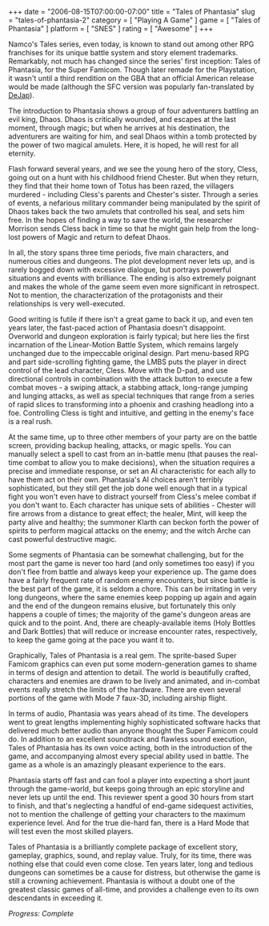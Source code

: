 +++
date = "2006-08-15T07:00:00-07:00"
title = "Tales of Phantasia"
slug = "tales-of-phantasia-2"
category = [ "Playing A Game" ]
game = [ "Tales of Phantasia" ]
platform = [ "SNES" ]
rating = [ "Awesome" ]
+++

Namco's Tales series, even today, is known to stand out among other RPG franchises for its unique battle system and story element trademarks. Remarkably, not much has changed since the series' first inception: Tales of Phantasia, for the Super Famicom. Though later remade for the Playstation, it wasn't until a third rendition on the GBA that an official American release would be made (although the SFC version was popularly fan-translated by <a href="http://www.dejap.com/top.php">DeJap</a>).

The introduction to Phantasia shows a group of four adventurers battling an evil king, Dhaos. Dhaos is critically wounded, and escapes at the last moment, through magic; but when he arrives at his destination, the adventurers are waiting for him, and seal Dhaos within a tomb protected by the power of two magical amulets. Here, it is hoped, he will rest for all eternity.

Flash forward several years, and we see the young hero of the story, Cless, going out on a hunt with his childhood friend Chester. But when they return, they find that their home town of Totus has been razed, the villagers murdered - including Cless's parents and Chester's sister. Through a series of events, a nefarious military commander being manipulated by the spirit of Dhaos takes back the two amulets that controlled his seal, and sets him free. In the hopes of finding a way to save the world, the researcher Morrison sends Cless back in time so that he might gain help from the long-lost powers of Magic and return to defeat Dhaos.

In all, the story spans three time periods, five main characters, and numerous cities and dungeons. The plot development never lets up, and is rarely bogged down with excessive dialogue, but portrays powerful situations and events with brilliance. The ending is also extremely poignant and makes the whole of the game seem even more significant in retrospect. Not to mention, the characterization of the protagonists and their relationships is very well-executed.

Good writing is futile if there isn't a great game to back it up, and even ten years later, the fast-paced action of Phantasia doesn't disappoint. Overworld and dungeon exploration is fairly typical; but here lies the first incarnation of the Linear-Motion Battle System, which remains largely unchanged due to the impeccable original design. Part menu-based RPG and part side-scrolling fighting game, the LMBS puts the player in direct control of the lead character, Cless. Move with the D-pad, and use directional controls in combination with the attack button to execute a few combat moves - a swiping attack, a stabbing attack, long-range jumping and lunging attacks, as well as special techniques that range from a series of rapid slices to transforming into a phoenix and crashing headlong into a foe. Controlling Cless is tight and intuitive, and getting in the enemy's face is a real rush.

At the same time, up to three other members of your party are on the battle screen, providing backup healing, attacks, or magic spells. You can manually select a spell to cast from an in-battle menu (that pauses the real-time combat to allow you to make decisions), when the situation requires a precise and immediate response, or set an AI characteristic for each ally to have them act on their own. Phantasia's AI choices aren't terribly sophisticated, but they still get the job done well enough that in a typical fight you won't even have to distract yourself from Cless's melee combat if you don't want to. Each character has unique sets of abilities - Chester will fire arrows from a distance to great effect; the healer, Mint, will keep the party alive and healthy; the summoner Klarth can beckon forth the power of spirits to perform magical attacks on the enemy; and the witch Arche can cast powerful destructive magic.

Some segments of Phantasia can be somewhat challenging, but for the most part the game is never too hard (and only sometimes too easy) if you don't flee from battle and always keep your experience up. The game does have a fairly frequent rate of random enemy encounters, but since battle is the best part of the game, it is seldom a chore. This can be irritating in very long dungeons, where the same enemies keep popping up again and again and the end of the dungeon remains elusive, but fortunately this only happens a couple of times; the majority of the game's dungeon areas are quick and to the point. And, there are cheaply-available items (Holy Bottles and Dark Bottles) that will reduce or increase encounter rates, respectively, to keep the game going at the pace you want it to.

Graphically, Tales of Phantasia is a real gem. The sprite-based Super Famicom graphics can even put some modern-generation games to shame in terms of design and attention to detail. The world is beautifully crafted, characters and enemies are drawn to be lively and animated, and in-combat events really stretch the limits of the hardware. There are even several portions of the game with Mode 7 faux-3D, including airship flight.

In terms of audio, Phantasia was years ahead of its time. The developers went to great lengths implementing highly sophisticated software hacks that delivered much better audio than anyone thought the Super Famicom could do. In addition to an excellent soundtrack and flawless sound execution, Tales of Phantasia has its own voice acting, both in the introduction of the game, and accompanying almost every special ability used in battle. The game as a whole is an amazingly pleasant experience to the ears.

Phantasia starts off fast and can fool a player into expecting a short jaunt through the game-world, but keeps going through an epic storyline and never lets up until the end. This reviewer spent a good 30 hours from start to finish, and that's neglecting a handful of end-game sidequest activities, not to mention the challenge of getting your characters to the maximum experience level. And for the true die-hard fan, there is a Hard Mode that will test even the most skilled players.

Tales of Phantasia is a brilliantly complete package of excellent story, gameplay, graphics, sound, and replay value. Truly, for its time, there was nothing else that could even come close. Ten years later, long and tedious dungeons can sometimes be a cause for distress, but otherwise the game is still a crowning achievement. Phantasia is without a doubt one of the greatest classic games of all-time, and provides a challenge even to its own descendants in exceeding it.

<i>Progress: Complete</i>